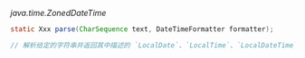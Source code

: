 *java.time.ZonedDateTime*
```java
static Xxx parse(CharSequence text, DateTimeFormatter formatter);

// 解析给定的字符串并返回其中描述的 `LocalDate`、`LocalTime`、`LocalDateTime` 或 `ZonedDateTime` 如果解析不成功，则抛出 `DateTimeParseException` 异常

```